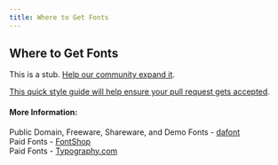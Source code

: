 ```yaml
---
title: Where to Get Fonts
---
```

## Where to Get Fonts

This is a stub. <a href='https://github.com/freecodecamp/guides/tree/master/src/pages/typography/where-to-get-fonts/index.md' target='_blank' rel='nofollow'>Help our community expand it</a>.

<a href='https://github.com/freecodecamp/guides/blob/master/README.md' target='_blank' rel='nofollow'>This quick style guide will help ensure your pull request gets accepted</a>.

<!-- The article goes here, in GitHub-flavored Markdown. Feel free to add YouTube videos, images, and CodePen/JSBin embeds  -->

#### More Information:
<!-- Please add any articles you think might be helpful to read before writing the article -->

Public Domain, Freeware, Shareware, and Demo Fonts - [dafont](https://www.dafont.com)<br />
Paid Fonts - [FontShop](https://www.fontshop.com)<br />
Paid Fonts - [Typography.com](https://www.typography.com)<br />

